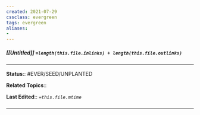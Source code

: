 ```yaml
---
created: 2021-07-29
cssclass: evergreen
tags: evergreen
aliases:
- 
---
```


##### [[Untitled]] `=length(this.file.inlinks) + length(this.file.outlinks)`


### <hr class="footnote"/>

**Status**:: #EVER/SEED/UNPLANTED 

**Related Topics**::  
	
**Last Edited**:: *`=this.file.mtime`*
	
### <hr class="references"/>
